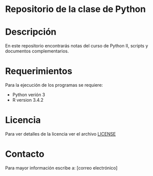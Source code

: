# Repositorio de la clase de Python  

# Descripción     

En este repositorio encontrarás notas del curso de Python II, scripts y documentos complementarios.

# Requerimientos

Para la ejecución de los programas se requiere:
- Python verión 3
- R version 3.4.2
  

# Licencia

Para ver detalles de la licencia ver el archivo [LICENSE](./LICENSE)
  

# Contacto
Para mayor información escribe a: [correo electrónico]
